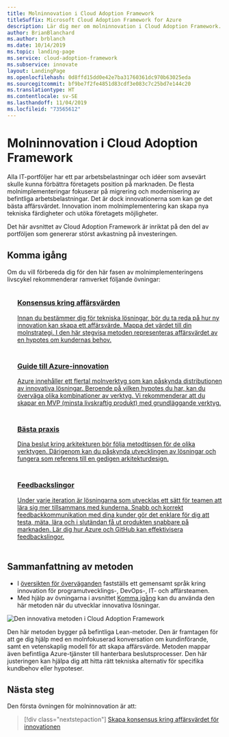 ```yaml
---
title: Molninnovation i Cloud Adoption Framework
titleSuffix: Microsoft Cloud Adoption Framework for Azure
description: Lär dig mer om molninnovation i Cloud Adoption Framework.
author: BrianBlanchard
ms.author: brblanch
ms.date: 10/14/2019
ms.topic: landing-page
ms.service: cloud-adoption-framework
ms.subservice: innovate
layout: LandingPage
ms.openlocfilehash: 0d8ffd15dd0e42e7ba31760361dc970b63025eda
ms.sourcegitcommit: bf9be7f2fe4851d83cdf3e083c7c25bd7e144c20
ms.translationtype: HT
ms.contentlocale: sv-SE
ms.lasthandoff: 11/04/2019
ms.locfileid: "73565612"
---
```

# <a name="cloud-innovation-in-the-cloud-adoption-framework"></a>Molninnovation i Cloud Adoption Framework

Alla IT-portföljer har ett par arbetsbelastningar och idéer som avsevärt skulle kunna förbättra företagets position på marknaden. De flesta molnimplementeringar fokuserar på migrering och modernisering av befintliga arbetsbelastningar. Det är dock innovationerna som kan ge det bästa affärsvärdet. Innovation inom molnimplementering kan skapa nya tekniska färdigheter och utöka företagets möjligheter.

Det här avsnittet av Cloud Adoption Framework är inriktat på den del av portföljen som genererar störst avkastning på investeringen.

## <a name="get-started"></a>Komma igång

Om du vill förbereda dig för den här fasen av molnimplementeringens livscykel rekommenderar ramverket följande övningar:

<!-- markdownlint-disable MD033 -->

<ul class="panelContent cardsF">
    <li style="display: flex; flex-direction: column;">
        <a href="./business-value.md">
            <div class="cardSize">
                <div class="cardPadding" style="padding-bottom:10px;">
                    <div class="card" style="padding-bottom:10px;">
                        <div class="cardImageOuter">
                            <div class="cardImage">
                                <img alt="" src="../_images/icons/1.png" data-linktype="external">
                            </div>
                        </div>
                        <div class="cardText" style="padding-left:0px;">
                            <h3>Konsensus kring affärsvärden</h3>
Innan du bestämmer dig för tekniska lösningar, bör du ta reda på hur ny innovation kan skapa ett affärsvärde. Mappa det värdet till din molnstrategi. I den här stegvisa metoden representeras affärsvärdet av en hypotes om kundernas behov.
                        </div>
                    </div>
                </div>
            </div>
        </a>
    </li>
    <li style="display: flex; flex-direction: column;">
        <a href="./innovation-guide/index.md">
            <div class="cardSize">
                <div class="cardPadding" style="padding-bottom:10px;">
                    <div class="card" style="padding-bottom:10px;">
                        <div class="cardImageOuter">
                            <div class="cardImage">
                                <img alt="" src="../_images/icons/2.png" data-linktype="external">
                            </div>
                        </div>
                        <div class="cardText" style="padding-left:0px;">
                            <h3>Guide till Azure-innovation</h3>
Azure innehåller ett flertal molnverktyg som kan påskynda distributionen av innovativa lösningar. Beroende på vilken hypotes du har, kan du överväga olika kombinationer av verktyg. Vi rekommenderar att du skapar en MVP (minsta livskraftig produkt) med grundläggande verktyg.
                        </div>
                    </div>
                </div>
            </div>
        </a>
    </li>
    <li style="display: flex; flex-direction: column;">
        <a href="./best-practices/index.md">
            <div class="cardSize">
                <div class="cardPadding" style="padding-bottom:10px;">
                    <div class="card" style="padding-bottom:10px;">
                        <div class="cardImageOuter">
                            <div class="cardImage">
                                <img alt="" src="../_images/icons/3.png" data-linktype="external">
                            </div>
                        </div>
                        <div class="cardText" style="padding-left:0px;">
                            <h3>Bästa praxis</h3>
Dina beslut kring arkitekturen bör följa metodtipsen för de olika verktygen. Därigenom kan du påskynda utvecklingen av lösningar och fungera som referens till en gedigen arkitekturdesign.
                        </div>
                    </div>
                </div>
            </div>
        </a>
    </li>
    <li style="display: flex; flex-direction: column;">
        <a href="./considerations/adoption.md">
            <div class="cardSize">
                <div class="cardPadding" style="padding-bottom:10px;">
                    <div class="card" style="padding-bottom:10px;">
                        <div class="cardImageOuter">
                            <div class="cardImage">
                                <img alt="" src="../_images/icons/4.png" data-linktype="external">
                            </div>
                        </div>
                        <div class="cardText" style="padding-left:0px;">
                            <h3>Feedbackslingor</h3>
Under varje iteration är lösningarna som utvecklas ett sätt för teamen att lära sig mer tillsammans med kunderna. Snabb och korrekt feedbackkommunikation med dina kunder gör det enklare för dig att testa, mäta, lära och i slutändan få ut produkten snabbare på marknaden. Lär dig hur Azure och GitHub kan effektivisera feedbackslingor.
                        </div>
                    </div>
                </div>
            </div>
        </a>
    </li>
</ul>
<!-- markdownlint-enable MD033 -->

## <a name="methodology-summary"></a>Sammanfattning av metoden

- I [översikten för överväganden](./considerations/index.md) fastställs ett gemensamt språk kring innovation för programutvecklings-, DevOps-, IT- och affärsteamen.
- Med hjälp av övningarna i avsnittet [Komma igång](#get-started) kan du använda den här metoden när du utvecklar innovativa lösningar.

![Den innovativa metoden i Cloud Adoption Framework](../_images/innovate/innovate-methodology.png)

Den här metoden bygger på befintliga Lean-metoder. Den är framtagen för att ge dig hjälp med en molnfokuserad konversation om kundinförande, samt en vetenskaplig modell för att skapa affärsvärde. Metoden mappar även befintliga Azure-tjänster till hanterbara beslutsprocesser. Den här justeringen kan hjälpa dig att hitta rätt tekniska alternativ för specifika kundbehov eller hypoteser.

## <a name="next-steps"></a>Nästa steg

Den första övningen för molninnovation är att:
> [!div class="nextstepaction"]
> [Skapa konsensus kring affärsvärdet för innovationen](./business-value.md)
